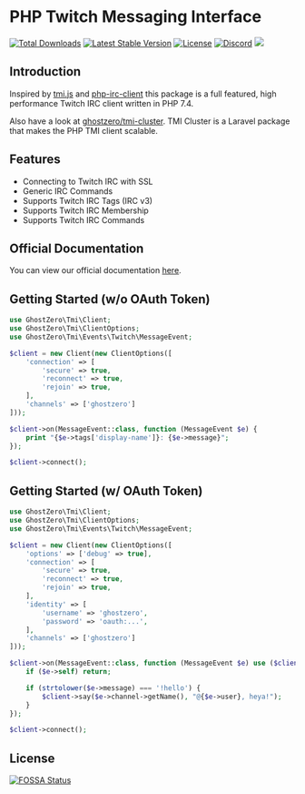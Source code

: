 # PHP Twitch Messaging Interface

<a href="https://packagist.org/packages/ghostzero/tmi"><img src="https://img.shields.io/packagist/dt/ghostzero/tmi" alt="Total Downloads"></a>
<a href="https://packagist.org/packages/ghostzero/tmi"><img src="https://img.shields.io/packagist/v/ghostzero/tmi" alt="Latest Stable Version"></a>
<a href="https://packagist.org/packages/ghostzero/tmi"><img src="https://img.shields.io/packagist/l/ghostzero/tmi" alt="License"></a>
<a href="https://discord.gg/qsxVMNg"><img src="https://discordapp.com/api/guilds/552952675369484301/embed.png?style=shield" alt="Discord"></a>
<a href="https://app.fossa.com/projects/git%2Bgithub.com%2Fghostzero%2Ftmi?ref=badge_shield" alt="FOSSA Status"><img src="https://app.fossa.com/api/projects/git%2Bgithub.com%2Fghostzero%2Ftmi.svg?type=shield"/></a>

## Introduction

Inspired by [tmi.js](https://github.com/tmijs/tmi.js) and [php-irc-client](https://github.com/jerodev/php-irc-client) this package is a full featured, high performance Twitch IRC client written in PHP 7.4.

Also have a look at [ghostzero/tmi-cluster](https://github.com/ghostzero/tmi-cluster). TMI Cluster is a Laravel package that makes the PHP TMI client scalable.

## Features

- Connecting to Twitch IRC with SSL
- Generic IRC Commands
- Supports Twitch IRC Tags (IRC v3)
- Supports Twitch IRC Membership
- Supports Twitch IRC Commands

## Official Documentation

You can view our official documentation [here](https://tmiphp.com/docs/).

## Getting Started (w/o OAuth Token)

```php
use GhostZero\Tmi\Client;
use GhostZero\Tmi\ClientOptions;
use GhostZero\Tmi\Events\Twitch\MessageEvent;

$client = new Client(new ClientOptions([
    'connection' => [
        'secure' => true,
        'reconnect' => true,
        'rejoin' => true,
    ],
    'channels' => ['ghostzero']
]));

$client->on(MessageEvent::class, function (MessageEvent $e) {
    print "{$e->tags['display-name']}: {$e->message}";
});

$client->connect();
```

## Getting Started (w/ OAuth Token)

```php
use GhostZero\Tmi\Client;
use GhostZero\Tmi\ClientOptions;
use GhostZero\Tmi\Events\Twitch\MessageEvent;

$client = new Client(new ClientOptions([
    'options' => ['debug' => true],
    'connection' => [
        'secure' => true,
        'reconnect' => true,
        'rejoin' => true,
    ],
    'identity' => [
        'username' => 'ghostzero',
        'password' => 'oauth:...',
    ],
    'channels' => ['ghostzero']
]));

$client->on(MessageEvent::class, function (MessageEvent $e) use ($client) {
    if ($e->self) return;

    if (strtolower($e->message) === '!hello') {
        $client->say($e->channel->getName(), "@{$e->user}, heya!");
    }
});

$client->connect();
```


## License
[![FOSSA Status](https://app.fossa.com/api/projects/git%2Bgithub.com%2Fghostzero%2Ftmi.svg?type=large)](https://app.fossa.com/projects/git%2Bgithub.com%2Fghostzero%2Ftmi?ref=badge_large)